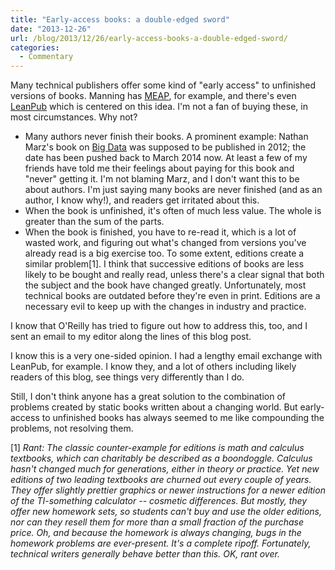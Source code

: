 ```yaml
---
title: "Early-access books: a double-edged sword"
date: "2013-12-26"
url: /blog/2013/12/26/early-access-books-a-double-edged-sword/
categories:
  - Commentary
---
```

Many technical publishers offer some kind of "early access" to unfinished versions of books. Manning has [MEAP](http://www.manning.com/about/meap.html), for example, and there's even [LeanPub](https://leanpub.com/) which is centered on this idea. I'm not a fan of buying these, in most circumstances. Why not? 

*   Many authors never finish their books. A prominent example: Nathan Marz's book on [Big Data](http://www.manning.com/marz/) was supposed to be published in 2012; the date has been pushed back to March 2014 now. At least a few of my friends have told me their feelings about paying for this book and "never" getting it. I'm not blaming Marz, and I don't want this to be about authors. I'm just saying many books are never finished (and as an author, I know why!), and readers get irritated about this. 
*   When the book is unfinished, it's often of much less value. The whole is greater than the sum of the parts. 
*   When the book is finished, you have to re-read it, which is a lot of wasted work, and figuring out what's changed from versions you've already read is a big exercise too. To some extent, editions create a similar problem[1]. I think that successive editions of books are less likely to be bought and really read, unless there's a clear signal that both the subject and the book have changed greatly. Unfortunately, most technical books are outdated before they're even in print. Editions are a necessary evil to keep up with the changes in industry and practice. 

I know that O'Reilly has tried to figure out how to address this, too, and I sent an email to my editor along the lines of this blog post. 

I know this is a very one-sided opinion. I had a lengthy email exchange with LeanPub, for example. I know they, and a lot of others including likely readers of this blog, see things very differently than I do. 

Still, I don't think anyone has a great solution to the combination of problems created by static books written about a changing world. But early-access to unfinished books has always seemed to me like compounding the problems, not resolving them. 

[1] *Rant: The classic counter-example for editions is math and calculus textbooks, which can charitably be described as a boondoggle. Calculus hasn't changed much for generations, either in theory or practice. Yet new editions of two leading textbooks are churned out every couple of years. They offer slightly prettier graphics or newer instructions for a newer edition of the TI-something calculator -- cosmetic differences. But mostly, they offer new homework sets, so students can't buy and use the older editions, nor can they resell them for more than a small fraction of the purchase price. Oh, and because the homework is always changing, bugs in the homework problems are ever-present. It's a complete ripoff. Fortunately, technical writers generally behave better than this. OK, rant over.*


